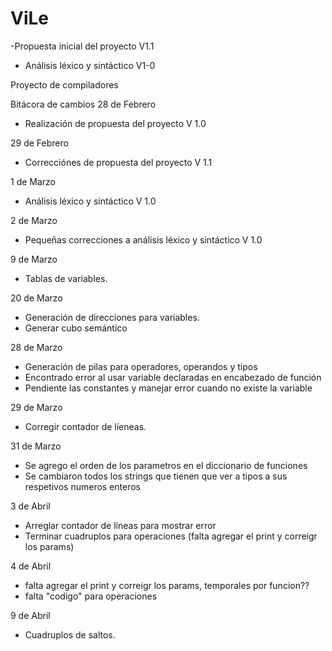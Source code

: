 # ViLe
-Propuesta inicial del proyecto V1.1
- Análisis léxico y sintáctico V1-0


Proyecto de compiladores

Bitácora de cambios
28 de Febrero
- Realización de propuesta del proyecto V 1.0

29 de Febrero
- Correcciónes de propuesta del proyecto V 1.1


1 de Marzo
- Análisis léxico y sintáctico V 1.0

2 de Marzo
- Pequeñas correcciones a análisis léxico y sintáctico V 1.0

9 de Marzo
- Tablas de variables.

20 de Marzo
- Generación de direcciones para variables.
- Generar cubo semántico

28 de Marzo
- Generación de pilas para operadores, operandos y tipos
- Encontrado error al usar variable declaradas en encabezado de función
- Pendiente las constantes y manejar error cuando no existe la variable

29 de Marzo
- Corregir contador de líeneas.

31 de Marzo
- Se agrego el orden de los parametros en el diccionario de funciones
- Se cambiaron todos los strings que tienen que ver a tipos a sus respetivos numeros enteros

3 de Abril
- Arreglar contador de líneas para mostrar error
- Terminar cuadruplos para operaciones (falta agregar el print y correigr los params)

4 de Abril
- falta agregar el print y correigr los params, temporales por funcion??
- falta "codigo" para operaciones

9 de Abril
- Cuadruplos de saltos.